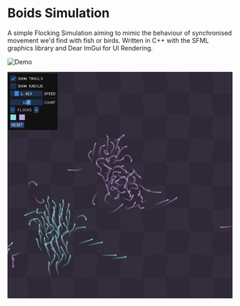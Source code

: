 # Boids Simulation
A simple Flocking Simulation aiming to mimic the behaviour of synchronised movement we'd find with fish or birds. Written in C++ with the SFML graphics library and Dear ImGui for UI Rendering.

![Demo](/Demo.gif?raw=true)

![Visual](/Visual.png?raw=true)
